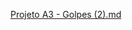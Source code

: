 [Projeto A3 - Golpes (2).md](https://github.com/user-attachments/files/20681963/Projeto.A3.-.Golpes.2.md)
